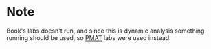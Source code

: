 # Note
Book's labs doesn't run, and since this is dynamic analysis something running should be used, so [PMAT](https://github.com/HuskyHacks/PMAT-labs/tree/main/labs/1-2.BasicDynamicAnalysis) labs were used instead.